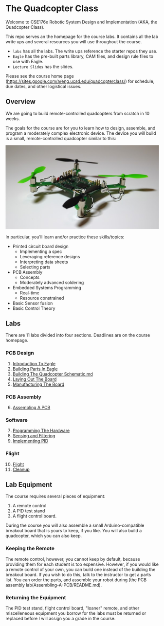 # The Quadcopter Class

Welcome to CSE176e Robotic System Design and Implementation (AKA, the Quadcopter Class).

This repo serves an the homepage for the course labs.  It contains all
the lab write ups and several resources you will use throughout the
course.

* `labs` has all the labs.  The write ups reference the starter repos they use.
* `Eagle` has the pre-built parts library, CAM files, and design rule files to use with Eagle.
* `Lecture Slides` has the slides.

Please see the course home page (https://sites.google.com/a/eng.ucsd.edu/quadcopterclass/) for schedule, due dates, and other logistical issues.


## Overview

We are going to build remote-controlled quadcopters from scratch in 10 weeks.  

The goals for the course are for you to learn how to design, assemble, and program a moderately complex electronic device.  The device you will build is a small, remote-controlled quadcopter similar to this: 

![Example Quadcopter](images/quad.jpg)

In particular, you'll learn and/or practice these skills/topics:

* Printed circuit board design
  * Implementing a spec
  * Leveraging reference designs
  * Interpreting data sheets 
  * Selecting parts
* PCB Assembly
  * Concepts
  * Moderately advanced soldering
* Embedded Systems Programming
  * Real-time
  * Resource constrained
* Basic Sensor fusion
* Basic Control Theory

## Labs 

There are 11 labs divided into four sections.  Deadlines are on the course homepage.

### PCB Design

1. [Introduction To Eagle](Introduction-To-Eagle/README.md)
2. [Building Parts In Eagle](Building-Parts-In-Eagle/README.md)
3. [Building The Quadcopter Schematic.md](Building-The-Quadcopter-Schematic/README.md)
4. [Laying Out The Board](Laying-Out-The-Board/README.md)
5. [Manufacturing The Board](Manufacturing-The-Board/README.md)

### PCB Assembly

6. [Assembling A PCB](Assembling-A-PCB/README.md)

### Software

7. [Programming The Hardware](Programming-The-Hardware/README.md)
8. [Sensing and Filtering](Sensing-And-Filtering/README.md)
9. [Implementing PID](Implementing-PID/README.md)

### Flight

10. [Flight](Flight/Flight.md)
11. [Cleanup](Cleanup/Cleanup.md)

## Lab Equipment

The course requires several pieces of equipment:

1. A remote control
2. A PID test stand
3. A flight control board.

During the course you will also assemble a small Arduino-compatible breakout board that is yours to keep, if you like.  You will also build a quadcopter, which you can also keep.

### Keeping the Remote

The remote control, however, you cannot keep by default, because providing them for each student is too expensive.  However, if you would like a remote control of your own, you can build one instead of the building the breakout board.  If you wish to do this, talk to the instructor to get a parts list.  You can order the parts, and assemble your robot during [the PCB assembly lab(Assembling-A-PCB/README.md).

### Returning the Equipment

The PID test stand, flight control board, "loaner" remote, and other miscelleneous equipment you borrow for the labs must be returned or replaced before I will assign you a grade in the course.

